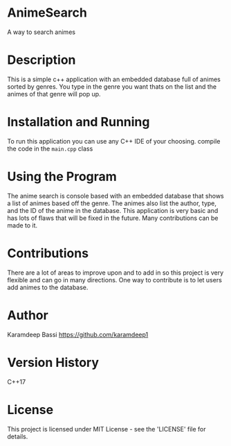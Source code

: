 # AnimeSearch
A way to search animes

# Description
This is a simple c++ application with an embedded database full of animes sorted by genres. You type in the genre you want thats on the list and the animes of that
genre will pop up.

# Installation and Running
To run this application you can use any C++ IDE of your choosing. compile the code in the `main.cpp` class

# Using the Program
The anime search is console based with an embedded database that shows a list of animes based off the genre. The animes also list the author, type, and the ID of the
anime in the database. This application is very basic and has lots of flaws that will be fixed in the future. Many contributions can be made to it.

# Contributions
There are a lot of areas to improve upon and to add in so this project is very flexible and can go in many directions. One way to contribute is to let users add animes
to the database.

# Author
Karamdeep Bassi https://github.com/karamdeep1

# Version History
C++17

# License
This project is licensed under MIT License - see the 'LICENSE' file for details.
